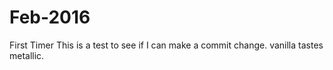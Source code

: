 # Feb-2016
First Timer
This is a test to see if I can make a commit change.
vanilla tastes metallic.
